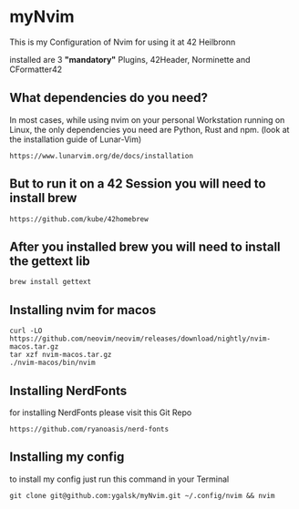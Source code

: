 # myNvim

This is my Configuration of Nvim for using it at 42 Heilbronn

installed are 3 **"mandatory"** Plugins, 42Header, Norminette and CFormatter42

## What dependencies do you need?

In most cases, while using nvim on your personal Workstation running on Linux, the only dependencies you need are Python, Rust and npm.
(look at the installation guide of Lunar-Vim)
```
https://www.lunarvim.org/de/docs/installation
```

## But to run it on a 42 Session you will need to install brew
```
https://github.com/kube/42homebrew
```

## After you installed brew you will need to install the gettext lib

```
brew install gettext
```

## Installing nvim for macos

```
curl -LO https://github.com/neovim/neovim/releases/download/nightly/nvim-macos.tar.gz
tar xzf nvim-macos.tar.gz
./nvim-macos/bin/nvim
```

## Installing NerdFonts

for installing NerdFonts please visit this Git Repo
```
https://github.com/ryanoasis/nerd-fonts
```

## Installing my config

to install my config just run this command in your Terminal

```
git clone git@github.com:ygalsk/myNvim.git ~/.config/nvim && nvim
```


